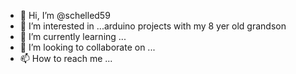 - 👋 Hi, I’m @schelled59
- 👀 I’m interested in ...arduino projects with my 8 yer old grandson
- 🌱 I’m currently learning ...
- 💞️ I’m looking to collaborate on ...
- 📫 How to reach me ...

<!---
schelled59/schelled59 is a ✨ special ✨ repository because its `README.md` (this file) appears on your GitHub profile.
You can click the Preview link to take a look at your changes.
--->
